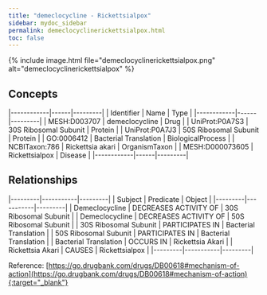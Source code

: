 ```yaml
---
title: "demeclocycline - Rickettsialpox"
sidebar: mydoc_sidebar
permalink: demeclocyclinerickettsialpox.html
toc: false 
---
```


{% include image.html file="demeclocyclinerickettsialpox.png" alt="demeclocyclinerickettsialpox" %}

## Concepts

|------------|------|---------|
| Identifier | Name | Type    |
|------------|------|---------|
| MESH:D003707 | demeclocycline | Drug |
| UniProt:P0A7S3 | 30S Ribosomal Subunit | Protein |
| UniProt:P0A7J3 | 50S Ribosomal Subunit | Protein |
| GO:0006412 | Bacterial Translation | BiologicalProcess |
| NCBITaxon:786 | Rickettsia akari | OrganismTaxon |
| MESH:D000073605 | Rickettsialpox | Disease |
|------------|------|---------|

## Relationships

|---------|-----------|---------|
| Subject | Predicate | Object  |
|---------|-----------|---------|
| Demeclocycline | DECREASES ACTIVITY OF | 30S Ribosomal Subunit |
| Demeclocycline | DECREASES ACTIVITY OF | 50S Ribosomal Subunit |
| 30S Ribosomal Subunit | PARTICIPATES IN | Bacterial Translation |
| 50S Ribosomal Subunit | PARTICIPATES IN | Bacterial Translation |
| Bacterial Translation | OCCURS IN | Rickettsia Akari |
| Rickettsia Akari | CAUSES | Rickettsialpox |
|---------|-----------|---------|

Reference: [https://go.drugbank.com/drugs/DB00618#mechanism-of-action](https://go.drugbank.com/drugs/DB00618#mechanism-of-action){:target="_blank"}